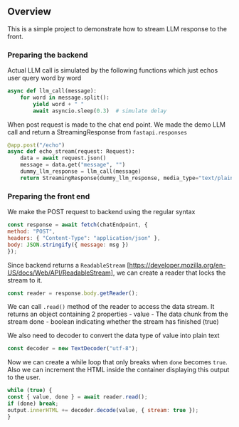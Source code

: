 ## Overview

This is a simple project to demonstrate how to stream LLM response to the front.

### Preparing the backend

Actual LLM call is simulated by the following functions which just echos user query word by word

```python
async def llm_call(message):
    for word in message.split():
        yield word + " "
        await asyncio.sleep(0.3)  # simulate delay
```

When post request is made to the chat end point. We made the demo LLM call and return a StreamingResponse from `fastapi.responses`

```python
@app.post("/echo")
async def echo_stream(request: Request):
    data = await request.json()
    message = data.get("message", "")
    dummy_llm_response = llm_call(message)
    return StreamingResponse(dummy_llm_response, media_type="text/plain")
```

### Preparing the front end

We make the POST request to backend using the regular syntax
```javascript
const response = await fetch(chatEndpoint, {
method: "POST",
headers: { "Content-Type": "application/json" },
body: JSON.stringify({ message: msg })
});
```
Since backend returns a `ReadableStream` [https://developer.mozilla.org/en-US/docs/Web/API/ReadableStream], we can create a reader that locks the stream to it. 
```javascript
const reader = response.body.getReader();
```
We can call `.read()` method of the reader to access the data stream. It returns an object containing 2 properties - value - The data chunk from the stream
done - boolean indicating whether the stream has finished (true)

We also need to decoder to convert the data type of value into plain text 
```javascript
const decoder = new TextDecoder("utf-8");
```

Now we can create a while loop that only breaks when `done` becomes `true`. Also we can increment the HTML inside the container displaying this output to the user.
```javascript
while (true) {
const { value, done } = await reader.read();
if (done) break;
output.innerHTML += decoder.decode(value, { stream: true });
}
```